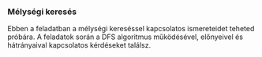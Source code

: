### Mélységi keresés

Ebben a feladatban a mélységi kereséssel kapcsolatos ismereteidet teheted próbára. A feladatok során a DFS algoritmus működésével, előnyeivel és hátrányaival kapcsolatos kérdéseket találsz.
